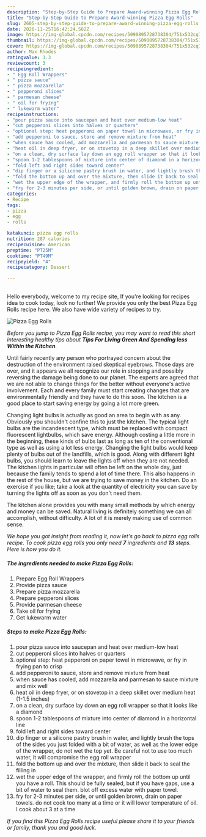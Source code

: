 ```yaml
---
description: "Step-by-Step Guide to Prepare Award-winning Pizza Egg Rolls"
title: "Step-by-Step Guide to Prepare Award-winning Pizza Egg Rolls"
slug: 2605-step-by-step-guide-to-prepare-award-winning-pizza-egg-rolls
date: 2020-11-25T16:42:24.502Z
image: https://img-global.cpcdn.com/recipes/5090895728738304/751x532cq70/pizza-egg-rolls-recipe-main-photo.jpg
thumbnail: https://img-global.cpcdn.com/recipes/5090895728738304/751x532cq70/pizza-egg-rolls-recipe-main-photo.jpg
cover: https://img-global.cpcdn.com/recipes/5090895728738304/751x532cq70/pizza-egg-rolls-recipe-main-photo.jpg
author: Max Rhodes
ratingvalue: 3.3
reviewcount: 3
recipeingredient:
- " Egg Roll Wrappers"
- " pizza sauce"
- " pizza mozzarella"
- " pepperoni slices"
- " parmesan cheese"
- " oil for frying"
- " lukewarm water"
recipeinstructions:
- "pour pizza sauce into saucepan and heat over medium-low heat"
- "cut pepperoni slices into halves or quarters"
- "optional step: heat pepperoni on paper towel in microwave, or fry in frying pan to crisp"
- "add pepperoni to sauce, store and remove mixture from heat"
- "when sauce has cooled, add mozzarella and parmesan to sauce mixture and mix well"
- "heat oil in deep fryer, or on stovetop in a deep skillet over medium heat (1-1.5 inches)"
- "on a clean, dry surface lay down an egg roll wrapper so that it looks like a diamond"
- "spoon 1-2 tablespoons of mixture into center of diamond in a horizontal line"
- "fold left and right sides toward center"
- "dip finger or a silicone pastry brush in water, and lightly brush the tops of the sides you just folded with a bit of water, as well as the lower edge of the wrapper, do not wet the top yet. Be careful not to use too much water, it will compromise the egg roll wrapper"
- "fold the bottom up and over the mixture, then slide it back to seal the filling in"
- "wet the upper edge of the wrapper, and firmly roll the bottom up until you have a roll. This should be fully sealed, but if you have gaps, use a bit of water to seal them. blot off excess water with paper towel."
- "fry for 2-3 minutes per side, or until golden brown, drain on paper towels. do not cook too many at a time or it will lower temperature of oil. I cook about 3 at a time"
categories:
- Recipe
tags:
- pizza
- egg
- rolls

katakunci: pizza egg rolls 
nutrition: 287 calories
recipecuisine: American
preptime: "PT25M"
cooktime: "PT49M"
recipeyield: "4"
recipecategory: Dessert

---
```

<br>
Hello everybody, welcome to my recipe site, If you're looking for recipes idea to cook today, look no further! We provide you only the best Pizza Egg Rolls recipe here. We also have wide variety of recipes to try.
<br>


![Pizza Egg Rolls](https://img-global.cpcdn.com/recipes/5090895728738304/751x532cq70/pizza-egg-rolls-recipe-main-photo.jpg)

<i>Before you jump to Pizza Egg Rolls recipe, you may want to read this short interesting healthy tips about 
<strong>Tips For Living Green And Spending less Within the Kitchen</strong>.</i>
</br>

Until fairly recently any person who portrayed concern about the destruction of the environment raised skeptical eyebrows. Those days are over, and it appears we all recognize our role in stopping and possibly reversing the damage being done to our planet. The experts are agreed that we are not able to change things for the better without everyone's active involvement. Each and every family must start creating changes that are environmentally friendly and they have to do this soon. The kitchen is a good place to start saving energy by going a lot more green.

Changing light bulbs is actually as good an area to begin with as any. Obviously you shouldn't confine this to just the kitchen. The typical light bulbs are the incandescent type, which must be replaced with compact fluorescent lightbulbs, which save energy. Although costing a little more in the beginning, these kinds of bulbs last as long as ten of the conventional type as well as using a lot less energy. Changing the light bulbs would keep plenty of bulbs out of the landfills, which is good. Along with different light bulbs, you should learn to leave the lights off when they are not needed. The kitchen lights in particular will often be left on the whole day, just because the family tends to spend a lot of time there. This also happens in the rest of the house, but we are trying to save money in the kitchen. Do an exercise if you like; take a look at the quantity of electricity you can save by turning the lights off as soon as you don't need them.

The kitchen alone provides you with many small methods by which energy and money can be saved. Natural living is definitely something we can all accomplish, without difficulty. A lot of it is merely making use of common sense.


<i>We hope you got insight from reading it, now let's go back to pizza egg rolls recipe. To cook pizza egg rolls you only need <strong>7</strong> ingredients and <strong>13</strong> steps. Here is how you do it.
</i>

##### The ingredients needed to make Pizza Egg Rolls:

1. Prepare  Egg Roll Wrappers
1. Provide  pizza sauce
1. Prepare  pizza mozzarella
1. Prepare  pepperoni slices
1. Provide  parmesan cheese
1. Take  oil for frying
1. Get  lukewarm water


##### Steps to make Pizza Egg Rolls:

1. pour pizza sauce into saucepan and heat over medium-low heat
1. cut pepperoni slices into halves or quarters
1. optional step: heat pepperoni on paper towel in microwave, or fry in frying pan to crisp
1. add pepperoni to sauce, store and remove mixture from heat
1. when sauce has cooled, add mozzarella and parmesan to sauce mixture and mix well
1. heat oil in deep fryer, or on stovetop in a deep skillet over medium heat (1-1.5 inches)
1. on a clean, dry surface lay down an egg roll wrapper so that it looks like a diamond
1. spoon 1-2 tablespoons of mixture into center of diamond in a horizontal line
1. fold left and right sides toward center
1. dip finger or a silicone pastry brush in water, and lightly brush the tops of the sides you just folded with a bit of water, as well as the lower edge of the wrapper, do not wet the top yet. Be careful not to use too much water, it will compromise the egg roll wrapper
1. fold the bottom up and over the mixture, then slide it back to seal the filling in
1. wet the upper edge of the wrapper, and firmly roll the bottom up until you have a roll. This should be fully sealed, but if you have gaps, use a bit of water to seal them. blot off excess water with paper towel.
1. fry for 2-3 minutes per side, or until golden brown, drain on paper towels. do not cook too many at a time or it will lower temperature of oil. I cook about 3 at a time


<i>If you find this Pizza Egg Rolls recipe useful please share it to your friends or family, thank you and good luck.</i>

